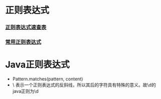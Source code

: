 # 正则表达式
### [正则表达式速查表](/正则表达式速查表.md)
### [常用正则表达式](/常用正则表达式.md)

# Java正则表达式
* Pattern.matches(pattern, content)
* \\ 表示一个正则表达式的反斜线，所以其后的字符具有特殊的意义。故\d的java正则为\\d